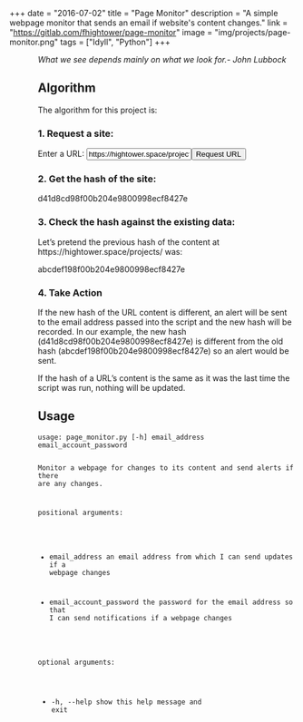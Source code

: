+++
date = "2016-07-02"
title = "Page Monitor"
description = "A simple webpage monitor that sends an email if website's content changes."
link = "https://gitlab.com/fhightower/page-monitor"
image = "img/projects/page-monitor.png"
tags = ["Idyll", "Python"]
+++

<div id="idyll-mount"><div data-reactroot=""><div class="idyll-root"><div style="max-width:600px;margin-top:0;margin-right:0;margin-bottom:0;margin-left:50px" class=" idyll-text-container"><p><em>What we see depends mainly on what we look for.</em><em>- John Lubbock</em></p><h2>Algorithm</h2><p>The algorithm for this project is:</p><h3>1. Request a site:</h3><p>
Enter a URL: <input type="text" value="https://hightower.space/projects/"/><button>Request URL</button></p><h3>2. Get the hash of the site:</h3><span>d41d8cd98f00b204e9800998ecf8427e</span><h3>3. Check the hash against the existing data:</h3><p>Let’s pretend the previous hash of the content at <span>https://hightower.space/projects/</span> was:</p><span>abcdef198f00b204e9800998ecf8427e</span><h3>4. Take Action</h3><p>If the new hash of the URL content is different, an alert will be sent to the email address passed into the script and the new hash will be recorded. In our example, the new hash (<span>d41d8cd98f00b204e9800998ecf8427e</span>) is different from the old hash (<span>abcdef198f00b204e9800998ecf8427e</span>) so an alert would be sent.</p><p>If the hash of a URL’s content is the same as it was the last time the script was run, nothing will be updated.</p><h2>Usage</h2><pre><code>usage: page_monitor.py [-h] email_address email_account_password

Monitor a webpage for changes to its content and send alerts if there are any
changes.

positional arguments:

  - email_address  an email address from which I can send updates if a
                        webpage changes

  - email_account_password  the password for the email address so that I can send notifications if a webpage changes

optional arguments:
  
  - -h, --help  show this help message and exit</code></pre></div></div></div></div>
    <script src="../page-monitor.js"></script>
